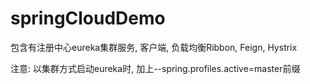 # springCloudDemo
包含有注册中心eureka集群服务, 客户端, 负载均衡Ribbon, Feign, Hystrix

注意: 以集群方式启动eureka时, 加上--spring.profiles.active=master前缀